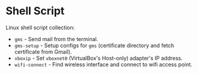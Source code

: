 Shell Script
============

Linux shell script collection:

* `gms` - Send mail from the terminal.
* `gms-setup` - Setup configs for `gms` (certificate directory and fetch certificate from Gmail).
* `vboxip` - Set `vboxnet0` (VirtualBox's Host-only) adapter's IP address.
* `wifi-connect` - Find wireless interface and connect to wifi access point.
